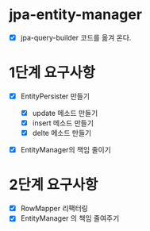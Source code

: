 # jpa-entity-manager

- [x] jpa-query-builder 코드를 옮겨 온다.


# 1단계 요구사항

- [x] EntityPersister 만들기
  - [x] update 메소드 만들기
  - [x] insert 메소드 만들기
  - [x] delte 메소드 만들기

- [x] EntityManager의 책임 줄이기


# 2단계 요구사항

- [x] RowMapper 리팩터링
- [x] EntityManager 의 책임 줄여주기
